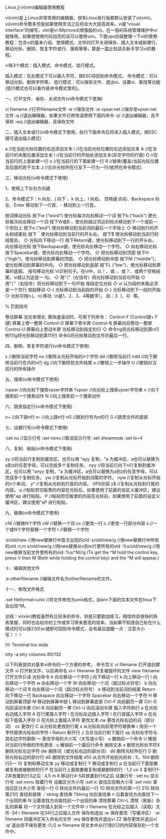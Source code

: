 Linux上vi(vim)编辑器使用教程


vi(vim)是上Linux非常常用的编辑器，很多Linux发行版都默认安装了vi(vim)。vi(vim)命令繁多但是如果使用灵活之后将会大大提高效率。vi是“visual interface”的缩写，vim是vi IMproved(增强版的vi)。在一般的系统管理维护中vi就够用，如果想使用代码加亮的话可以使用vim。下面vps侦探整理一下vi的使用教程：包含vi的基本介绍、使用模式、文件的打开关闭保存、插入文本或新建行、移动光标、删除、恢复字符或行、搜索等等，算是一篇比较适合新手学习vi的教程。

vi有3个模式：插入模式、命令模式、低行模式。

插入模式：在此模式下可以输入字符，按ESC将回到命令模式。
命令模式：可以移动光标、删除字符等。
低行模式：可以保存文件、退出vi、设置vi、查找等功能(低行模式也可以看作是命令模式里的)。

一、打开文件、保存、关闭文件(vi命令模式下使用)

vi filename       //打开filename文件
:w       //保存文件
:w vpser.net //保存至vpser.net文件
:q          //退出编辑器，如果文件已修改请使用下面的命令
:q!        //退出编辑器，且不保存
:wq         //退出编辑器，且保存文件

二、插入文本或行(vi命令模式下使用，执行下面命令后将进入插入模式，按ESC键可退出插入模式)

a      //在当前光标位置的右边添加文本
i       //在当前光标位置的左边添加文本
A     //在当前行的末尾位置添加文本
I      //在当前行的开始处添加文本(非空字符的行首)
O     //在当前行的上面新建一行
o     //在当前行的下面新建一行
R    //替换(覆盖)当前光标位置及后面的若干文本
J    //合并光标所在行及下一行为一行(依然在命令模式)

三、移动光标(vi命令模式下使用)

1、使用上下左右方向键

2、命令模式下：h   向左、j   向下 、k   向上、l  向右。
空格键 向右、Backspace  向左、Enter  移动到下一行首、-  移动到上一行首。

按词移动光标
按下w (“word“) 使光标每次向右移动一个词
按下b (“back“) 使光标每次向左移动一个词
按下W或B ，使光标越过邻近的标点移动到下一个或前一个空白上
按下e (“end”) 使光标移动到当前词的最后一个字母上
◇ 移动到行的开头和结尾处
按下＾使光标移动到当前行的开头处。
按下$ 使光标移动到当前行的结尾处。
◇ 光标向下移动一行
按下Return键，使光标移动到下一行的开头处。向左移动光标
按下Backspace键，使光标向左移动一个字符。
◇ 向右移动光标
按下Spacebar键，使光标向右移动一个字符。
◇ 把光标移动到顶部
按下H (“high”)，使光标移动到屏幕的顶部。
◇ 把光标移动到中部
按下M (“middle”)，使光标移动到屏幕的中间。
◇ 把光标移动到底部
按下L (“low”)，使光标移动到屏幕的底部。
按句移动光标
Vi识别句子。在vi中，以！、或. 、或？、或两个空格结尾，vi就认为这是一
句。
◇ 用“（”（左括号）将光标移动到当前句开始
◇ 用“）”（右括号）将光标移动到下一句开始
按段定位光标
◇ vi 认为段的末尾必须是一个空行
按段移动
◇ { 光标移动到当前段的开始
◇ } 光标移动到下一段的开始
◇ 光标可按n｛、n｝移动（n是1、2、3、4等数字）。
如：3｛、4｝等。

% 匹配括号

卷动屏幕
当文本很长, 需快速滚动时，可用下列命令：
Control-F [Control键+ F 键] 屏幕上卷一整屏
Control-D 屏幕下卷半屏
Control-B 屏幕向后卷动一整屏
Control-U 屏幕向上卷动半屏
光标移动到指定的行
◇ 命令ng将光标移动到第n行
例111g将光标移动到第111行
命令G将光标移动到文件的最后一行。

四、删除、恢复字符或行(vi命令模式下使用)

x         //删除当前字符
nx         //删除从光标开始的n个字符
dd      //删除当前行
ndd   //向下删除当前行在内的n行
dg    //向下删除到文件结尾
u       //撤销上一步操作
U      //撤销对当前行的所有操作

五、搜索(vi命令模式下使用)

/vpser     //向光标下搜索vpser字符串
?vpser     //向光标上搜索vpser字符串
n           //向下搜索前一个搜素动作
N         //向上搜索前一个搜索动作

六、跳至指定行(vi命令模式下使用)

n+        //向下跳n行
n-         //向上跳n行
nG        //跳到行号为n的行
G           //跳至文件的底部

七、设置行号(vi命令模式下使用)

:set nu     //显示行号
:set nonu    //取消显示行号
:set showmode
:set ts=4

八、复制、粘贴(vi命令模式下使用)

yy    //将当前行复制到缓存区，也可以用 "ayy 复制，"a 为缓冲区，a也可以替换为a到z的任意字母，可以完成多个复制任务。
nyy   //将当前行向下n行复制到缓冲区，也可以用 "anyy 复制，"a 为缓冲区，a也可以替换为a到z的任意字母，可以完成多个复制任务。
yw    //复制从光标开始到词尾的字符。
nyw   //复制从光标开始的n个单词。
y^      //复制从光标到行首的内容。  VPS侦探
y$      //复制从光标到行尾的内容。
p        //粘贴剪切板里的内容在光标后，如果使用了前面的自定义缓冲区，建议使用"ap 进行粘贴。
P        //粘贴剪切板里的内容在光标前，如果使用了前面的自定义缓冲区，建议使用"aP 进行粘贴。

九、替换(vi命令模式下使用)

cNl  //替换N个字符
cW   //替换一个词
cc   //更改一行
c    //更改一行部分内容
s    //一个或N个字符替换一个字符
r    //替换一个字符

:s/old/new      //用new替换行中首次出现的old
:s/old/new/g         //用new替换行中所有的old
:n,m s/old/new/g     //用new替换从n到m行里所有的old
:%s/old/new/g      //用new替换当前文件里所有的old
:%s/^M//g (To get the ^M hold the control key, press V then M (Both while holding the control key) and the ^M will appear.)

十、编辑其他文件

:e otherfilename    //编辑文件名为otherfilename的文件。

十一、修改文件格式

:set fileformat=unix   //将文件修改为unix格式，如win下面的文本文件在linux下会出现^M。

总结：vi(vim)教程虽然有比较多的命令，但是只要勤加练习，相信你会很快的熟练掌握，同时也会给你的工作或学习带来更高的效率。当如果不知道自己处在什么模式时可以按2次Esc键即可回到命令模式，会有最后提醒一点：注意大小写！！！


VI:
Terminal too wide

stty -a
stty columns 80/132


以下列表提供对基本vi命令的一个方便的参考。
命令含义
vi filename 打开或创建文件
vi 打开新文件，以后再命名
vi-r filename 恢复被毁坏的文件
view filename 打开文件只读
光标命令
h 向左移动一个字符
j 向下移动一行
k 向上移动一行
l 向右移动一个字符
w 向右移动一个字
W 向右移动一个词（跳过标点符号）
b 向左移动一个词
B 向左移动一个词（跳过标点符号）
e 移动到当前词的结尾
Return 向下移动一行
Backspace 向左移动一个字符
Spacebar 向右移动一个字符
H 移动到屏幕顶部
M 移动到屏幕中部
L 移动到屏幕底部
Ctrl-F 向前翻页一屏
Ctrl-D 向前滚动半屏
Ctrl-B 向后翻页一屏
Ctrl-U 向后滚动半屏
插入字符和行
a 在光标右边插入字符
A 在行尾插入字符
i 在光标左边插入字符
I 在行首插入字符
o 在光标下面插入字符
O 在光标上面插入字符
更改文本
cw 更改光标右边的词（部分词）
cc 更改行
C 从光标处更改到行尾
s 从光标处向前用字符替换串
r 用另一个字符替换光标处的字符
r Return 断开行
J 合并当前行和下面行
xp 光标处字符与其右边字符颠倒
～ 更改字母的大小写（大写或小写）
u 撤销前一个命令
U 撤销对当前行所做的所有更改
: u 撤销前一个最后行命令
删除文本
x 删除光标处字符X 删除光标左边字符
dw 删除词（或光标右边的部分词）
dd 删除光标所在行
D 删除光标右边的部分行
dG 删除到文件结尾
d1G 从文件开始到光标处
: 5，10d 删除行5— 10
复制和移动文本
yy 移动或复制行
Y 移动或复制行
p 在当前行下面放置被复制或被删除的行
P 在当前行上面放置被复制或被删除的行
: 1,2 co 3 复制行1-2并放置到行3之后
: 4,5 m 6 移动行4-5并放置到行6之后
设置行号
: set nu 显示行号
:set nonu 隐藏行号
设置区分大小写
:set ic 查找应忽略大小写
:set noic 查找应区分大小写
查找一行
G 转向文件的最后一行
1G 转向文件的第一行
21G 转向第21行
查找和替换
／string 查找串
?String 向后查找串
n 沿着查找方向查找下一个出现的串
N 沿着查找方向查找前一个出现的串
清除屏幕
Ctrl-L 清除（刷新）杂乱的屏幕
将一个文件插入到另一个文件中
:r filename 在光标之后插入（读取）文件
:34 r filename 在34行之后插入文件
保存和退出
:w 保存更改（写缓冲区）
:w filename 将缓冲区写入命名的文件
:wq 保存更改并退出vi
ZZ 保存更改并退出vi
:q! 退出但不保存更改
:l1,l2 w filename 将文本中从行1到行2的内容保存到一个文件中。
